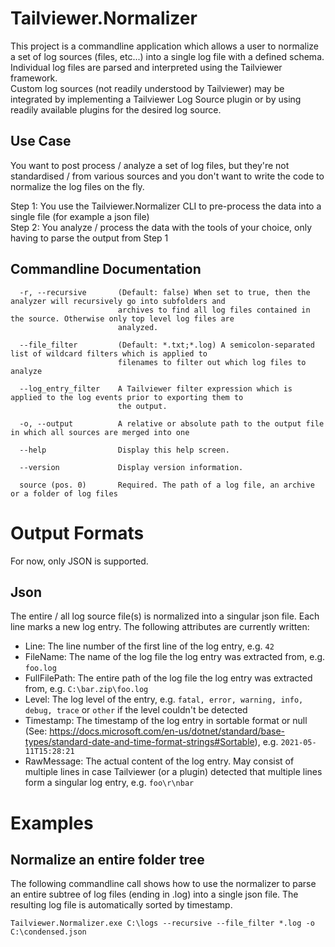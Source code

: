 # Tailviewer.Normalizer

This project is a commandline application which allows a user to normalize a set of log sources (files, etc...) into a single log file with a defined schema.  
Individual log files are parsed and interpreted using the Tailviewer framework.  
Custom log sources (not readily understood by Tailviewer) may be integrated by implementing a Tailviewer Log Source plugin or by using readily available
plugins for the desired log source.

## Use Case

You want to post process / analyze a set of log files, but they're not standardised / from various sources and you don't want to write the code to normalize the log files on the
fly.  
  
Step 1: You use the Tailviewer.Normalizer CLI to pre-process the data into a single file (for example a json file)  
Step 2: You analyze / process the data with the tools of your choice, only having to parse the output from Step 1  

## Commandline Documentation

```
  -r, --recursive       (Default: false) When set to true, then the analyzer will recursively go into subfolders and
                        archives to find all log files contained in the source. Otherwise only top level log files are
                        analyzed.

  --file_filter         (Default: *.txt;*.log) A semicolon-separated list of wildcard filters which is applied to
                        filenames to filter out which log files to analyze

  --log_entry_filter    A Tailviewer filter expression which is applied to the log events prior to exporting them to
                        the output.

  -o, --output          A relative or absolute path to the output file in which all sources are merged into one

  --help                Display this help screen.

  --version             Display version information.

  source (pos. 0)       Required. The path of a log file, an archive or a folder of log files
```

# Output Formats

For now, only JSON is supported.

## Json

The entire / all log source file(s) is normalized into a singular json file. Each line marks a new log entry. The following attributes are currently written:

- Line: The line number of the first line of the log entry, e.g. `42`
- FileName: The name of the log file the log entry was extracted from, e.g. `foo.log`
- FullFilePath: The entire path of the log file the log entry was extracted from, e.g. `C:\bar.zip\foo.log`
- Level: The log level of the entry, e.g. `fatal, error, warning, info, debug, trace` or `other` if the level couldn't be detected
- Timestamp: The timestamp of the log entry in sortable format or null (See: https://docs.microsoft.com/en-us/dotnet/standard/base-types/standard-date-and-time-format-strings#Sortable), e.g. `2021-05-11T15:28:21`
- RawMessage: The actual content of the log entry. May consist of multiple lines in case Tailviewer (or a plugin) detected that multiple lines form a singular log entry, e.g. `foo\r\nbar`

# Examples

## Normalize an entire folder tree

The following commandline call shows how to use the normalizer to parse an entire subtree of log files (ending in .log) into a single json file.
The resulting log file is automatically sorted by timestamp.

```
Tailviewer.Normalizer.exe C:\logs --recursive --file_filter *.log -o C:\condensed.json
```

